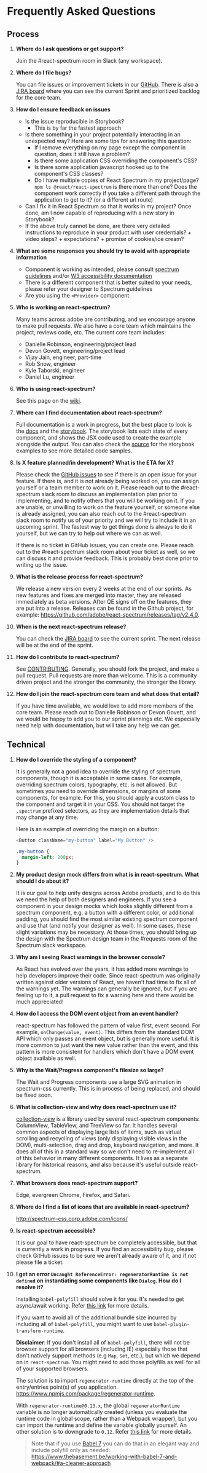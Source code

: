 # Frequently Asked Questions

## Process

1. **Where do I ask questions or get support?**

    Join the #react-spectrum room in Slack (any workspace).

1. **Where do I file bugs?**

    You can file issues or improvement tickets in our [GitHub](https://github.com/adobe/react-spectrum/issues).
    There is also a [JIRA board](https://jira.corp.adobe.com/secure/RapidBoard.jspa?rapidView=21015)
    where you can see the current Sprint and prioritized backlog for the core team.

1. **How do I ensure feedback on issues**

    - Is the issue reproducible in Storybook?
      - This is by far the fastest approach
    - Is there something in your project potentially interacting in an unexpected way? Here are some tips for answering this question:
      - If I remove everything on my page except the component in question, does it still have a problem?
      - Is there some application CSS overriding the component's CSS?
      - Is there some application javascript hooked up to the component's CSS classes?
      - Do I have multiple copies of React Spectrum in my project/page?
        `npm ls @react/react-spectrum` is there more than one?
        Does the component work correctly if you take a different path through the application to get to it? (or a different url route)
    - Can I fix it in React Spectrum so that it works in my project? Once done, am I now capable of reproducing with a new story in Storybook?
    - If the above truly cannot be done, are there very detailed instructions to reproduce in your product with user credentials? + video steps? + expectations? + promise of cookies/ice cream?

1. **What are some responses you should try to avoid with appropriate information**
    - Component is working as intended, please consult [spectrum guidelines](https://spectrum.corp.adobe.com/) and/or [W3 accessibility documentation](https://www.w3.org/standards/webdesign/accessibility)
    - There is a different component that is better suited to your needs, please refer your designer to Spectrum guidelines
    - Are you using the `<Provider>` component

1. **Who is working on react-spectrum?**

    Many teams across adobe are contributing, and we encourage anyone to make pull requests.
    We also have a core team which maintains the project, reviews code, etc. The current core team includes:

    * Danielle Robinson, engineering/project lead
    * Devon Govett, engineering/project lead
    * Vijay Jain, engineer, part-time
    * Rob Snow, engineer
    * Kyle Taborski, engineer
    * Daniel Lu, engineer

1. **Who is using react-spectrum?**

    See this page on the [wiki](https://wiki.corp.adobe.com/display/RSP/Teams+using+react+spectrum).

1. **Where can I find documentation about react-spectrum?**

    Full documentation is a work in progress, but the best place to look is the
    [docs](http://react-spectrum.corp.adobe.com/) and the [storybook](https://react-spectrum.corp.adobe.com/storybook/).
    The storybook lists each state of every component, and shows the JSX code used to create the example alongside the output.
    You can also check the [source](https://github.com/adobe/react-spectrum/tree/master/stories) for the storybook examples
    to see more detailed code samples.

1. **Is X feature planned/in development? What is the ETA for X?**

    Please check the [GitHub issues](https://github.com/adobe/react-spectrum/issues) to see if
    there is an open issue for your feature. If there is, and it is not already being worked on, you can assign yourself
    or a team member to work on it. Please reach out to the #react-spectrum slack room to discuss an implementation plan
    prior to implementing, and to notify others that you will be working on it. If you are unable, or unwilling to work on
    the feature yourself, or someone else is already assigned, you can also reach out to the #react-spectrum slack room
    to notify us of your priority and we will try to include it in an upcoming sprint. The fastest way to get things done
    is always to do it yourself, but we can try to help out where we can as well.

    If there is no ticket in GitHub issues, you can create one. Please reach out to the #react-spectrum slack room about your ticket
    as well, so we can discuss it and provide feedback. This is probably best done prior to writing up the issue.

1. **What is the release process for react-spectrum?**

    We release a new version every 2 weeks at the end of our sprints. As new features and fixes are merged into master,
    they are released immediately as beta versions. After QE signs off on the features, they are put into a release.
    Releases can be found in the Github project, for example: https://github.com/adobe/react-spectrum/releases/tag/v2.4.0.

1. **When is the next react-spectrum release?**

    You can check the [JIRA board](https://jira.corp.adobe.com/secure/RapidBoard.jspa?rapidView=21015) to see the current sprint.
    The next release will be at the end of the sprint.

1. **How do I contribute to react-spectrum?**

    See [CONTRIBUTING](CONTRIBUTING.md). Generally, you should fork the project, and make a pull request. Pull requests are more than welcome.
    This is a community driven project and the stronger the community, the stronger the library.

1. **How do I join the react-spectrum core team and what does that entail?**

    If you have time available, we would love to add more members of the core team. Please reach out to Danielle Robinson or Devon Govett,
    and we would be happy to add you to our sprint plannings etc. We especially need help with documentation, but will take any help we can get.

## Technical

1. **How do I override the styling of a component?**

    It is generally not a good idea to override the styling of spectrum components, though it is acceptable in some cases.
    For example, overriding spectrum colors, typography, etc. is not allowed. But sometimes you need to override dimensions, or margins
    of some components, for example. For this, you should apply a custom class to the component and target it in your CSS.
    You should not target the `.spectrum` prefixed selectors, as they are implementation details that may change at any time.

    Here is an example of overriding the margin on a button:

    ```javascript
    <Button className="my-button" label="My Button" />
    ```

    ```css
    .my-button {
      margin-left: 200px;
    }
    ```

2. **My product design mock differs from what is in react-spectrum. What should I do about it?**

    It is our goal to help unify designs across Adobe products, and to do this we need the help of both designers and engineers.
    If you see a component in your design mocks which looks slightly different from a spectrum component, e.g. a button
    with a different color, or additional padding, you should find the most similar existing spectrum component and
    use that (and notify your designer as well). In some cases, these slight variations may be necessary. At those times,
    you should bring up the design with the Spectrum design team in the #requests room of the Spectrum slack workspace.

3. **Why am I seeing React warnings in the browser console?**

    As React has evolved over the years, it has added more warnings to help developers improve their code. Since react-spectrum
    was originally written against older versions of React, we haven't had time to fix all of the warnings yet. The warnings can
    generally be ignored, but if you are feeling up to it, a pull request to fix a warning here and there would be much appreciated!

4. **How do I access the DOM event object from an event handler?**

    react-spectrum has followed the pattern of value first, event second. For example, `onChange(value, event)`. This differs from the standard
    DOM API which only passes an event object, but is generally more useful. It is more common to just want the new value rather than the event,
    and this pattern is more consistent for handlers which don't have a DOM event object available as well.

5. **Why is the Wait/Progress component's filesize so large?**

    The Wait and Progress components use a large SVG animation in spectrum-css currently. This is in process of being replaced, and should be fixed soon.

6. **What is collection-view and why does react-spectrum use it?**

    [collection-view](https://git.corp.adobe.com/React/collection-view) is a library used by several react-spectrum components:
    ColumnView, TableView, and TreeView so far. It handles several common aspects of displaying large lists of items, such as
    virtual scrolling and recycling of views (only displaying visible views in the DOM), multi-selection, drag and drop, keyboard
    navigation, and more. It does all of this in a standard way so we don't need to re-implement all of this behavior in many different
    components. It lives as a separate library for historical reasons, and also because it's useful outside react-spectrum.

7. **What browsers does react-spectrum support?**

    Edge, evergreen Chrome, Firefox, and Safari.

8. **Where do I find a list of icons that are available in react-spectrum?**

    http://spectrum-css.corp.adobe.com/icons/

9. **Is react-spectrum accessible?**

    It is our goal to have react-spectrum be completely accessible, but that is currently a work in progress. If you find an accessibility bug,
    please check GitHub issues to be sure we aren't already aware of it, and if not please file a ticket.

10. **I get an error `Uncaught ReferenceError: regeneratorRuntime is not defined` on instantiating some components like `Dialog`. How do I resolve it?**

    Installing `babel-polyfill` should solve it for you. It's needed to get async/await working. Refer [this link](https://stackoverflow.com/a/33527883/4741998) for more details.

    If you want to avoid all of the additional bundle size incurred by including all of `babel-polyfill`, you might want to use `babel-plugin-transform-runtime`.

    **Disclaimer**: If you don't install all of `babel-polyfill`, there will not be browser support for all browsers (including IE) especially those that don't natively support methods (e.g `Map`, `Set`, etc.), but which we depend on in `react-spectrum`. You might need to add those polyfills as well for all of your supported browsers.

    The solution is to import `regenerator-runtime` directly at the top of the entry/entries point(s) of you application. https://www.npmjs.com/package/regenerator-runtime.

    With `regenerator-runtime@0.13.x`, the global `regeneratorRuntime` variable is no longer automatically created (unless you evaluate the runtime code in global scope, rather than a Webpack wrapper), but you can import the runtime and define the variable globally yourself. An other solution is to downgrade to `0.12`. Refer [this link](https://github.com/facebook/regenerator/issues/363) for more details.

    > Note that if you use [Babel 7](https://babeljs.io/docs/en/config-files#6x-vs-7x-babelrc-loading) you can do that in an elegant way and include polyfill only as needed: https://www.thebasement.be/working-with-babel-7-and-webpack/#a-cleaner-approach
